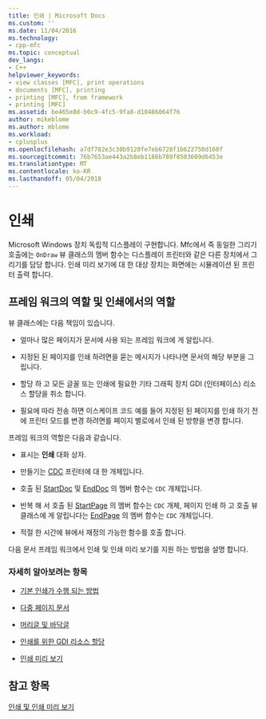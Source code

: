 ```yaml
---
title: 인쇄 | Microsoft Docs
ms.custom: ''
ms.date: 11/04/2016
ms.technology:
- cpp-mfc
ms.topic: conceptual
dev_langs:
- C++
helpviewer_keywords:
- view classes [MFC], print operations
- documents [MFC], printing
- printing [MFC], from framework
- printing [MFC]
ms.assetid: be465e8d-b0c9-4fc5-9fa8-d10486064f76
author: mikeblome
ms.author: mblome
ms.workload:
- cplusplus
ms.openlocfilehash: a7df782e3c30b9120fe7eb6728f1b622750d160f
ms.sourcegitcommit: 76b7653ae443a2b8eb1186b789f8503609d6453e
ms.translationtype: MT
ms.contentlocale: ko-KR
ms.lasthandoff: 05/04/2018
---
```

# <a name="printing"></a>인쇄
Microsoft Windows 장치 독립적 디스플레이 구현합니다. Mfc에서 즉 동일한 그리기 호출에는 `OnDraw` 뷰 클래스의 멤버 함수는 디스플레이 프린터와 같은 다른 장치에서 그리기를 담당 합니다. 인쇄 미리 보기에 대 한 대상 장치는 화면에는 시뮬레이션 된 프린터 출력 합니다.  
  
##  <a name="_core_your_role_in_printing_vs.._the_framework.92.s_role"></a> 프레임 워크의 역할 및 인쇄에서의 역할  
 뷰 클래스에는 다음 책임이 있습니다.  
  
-   얼마나 많은 페이지가 문서에 사용 되는 프레임 워크에 게 알립니다.  
  
-   지정된 된 페이지를 인쇄 하려면을 묻는 메시지가 나타나면 문서의 해당 부분을 그립니다.  
  
-   할당 하 고 모든 글꼴 또는 인쇄에 필요한 기타 그래픽 장치 GDI (인터페이스) 리소스 할당을 취소 합니다.  
  
-   필요에 따라 전송 하면 이스케이프 코드 예를 들어 지정된 된 페이지를 인쇄 하기 전에 프린터 모드를 변경 하려면를 페이지 별로에서 인쇄 된 방향을 변경 합니다.  
  
 프레임 워크의 역할은 다음과 같습니다.  
  
-   표시는 **인쇄** 대화 상자.  
  
-   만들기는 [CDC](../mfc/reference/cdc-class.md) 프린터에 대 한 개체입니다.  
  
-   호출 된 [StartDoc](../mfc/reference/cdc-class.md#startdoc) 및 [EndDoc](../mfc/reference/cdc-class.md#enddoc) 의 멤버 함수는 `CDC` 개체입니다.  
  
-   반복 해 서 호출 된 [StartPage](../mfc/reference/cdc-class.md#startpage) 의 멤버 함수는 `CDC` 개체, 페이지 인쇄 하 고 호출 뷰 클래스에 게 알립니다는 [EndPage](../mfc/reference/cdc-class.md#endpage) 의 멤버 함수는 `CDC` 개체입니다.  
  
-   적절 한 시간에 뷰에서 재정의 가능한 함수를 호출 합니다.  
  
 다음 문서 프레임 워크에서 인쇄 및 인쇄 미리 보기를 지원 하는 방법을 설명 합니다.  
  
### <a name="what-do-you-want-to-know-more-about"></a>자세히 알아보려는 항목  
  
-   [기본 인쇄가 수행 되는 방법](../mfc/how-default-printing-is-done.md)  
  
-   [다중 페이지 문서](../mfc/multipage-documents.md)  
  
-   [머리글 및 바닥글](../mfc/headers-and-footers.md)  
  
-   [인쇄를 위한 GDI 리소스 할당](../mfc/allocating-gdi-resources.md)  
  
-   [인쇄 미리 보기](../mfc/print-preview-architecture.md)  
  
## <a name="see-also"></a>참고 항목  
 [인쇄 및 인쇄 미리 보기](../mfc/printing-and-print-preview.md)


